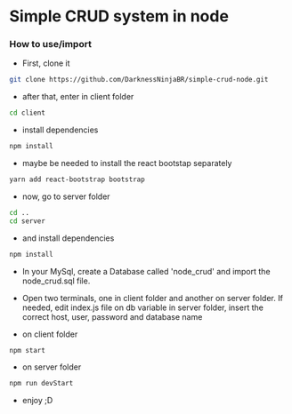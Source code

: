 # Simple CRUD system in node

### How to use/import

- First, clone it
```bash
git clone https://github.com/DarknessNinjaBR/simple-crud-node.git
```
- after that, enter in client folder
```bash
cd client
```
- install dependencies
```bash
npm install
```
- maybe be needed to install the react bootstap separately
```bash
yarn add react-bootstrap bootstrap
```
- now, go to server folder
```bash
cd ..
cd server
```
- and install dependencies
```bash
npm install
```
- In your MySql, create a Database called 'node_crud' and import the node_crud.sql file.
- Open two terminals, one in client folder and another on server folder.
If needed, edit index.js file on db variable in server folder, insert the correct host, user, password and database name

- on client folder
```bash
npm start
```
- on server folder
```bash
npm run devStart
```
- enjoy ;D
